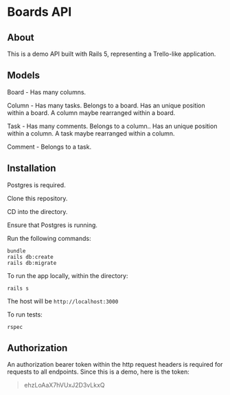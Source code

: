 # Boards API

## About

This is a demo API built with Rails 5, representing a Trello-like application.

## Models

Board - Has many columns.

Column - Has many tasks. Belongs to a board. Has an unique position within a board. A column maybe rearranged within a board.

Task - Has many comments. Belongs to a column.. Has an unique position within a column. A task maybe rearranged within a column.

Comment - Belongs to a task.

## Installation

Postgres is required.

Clone this repository.

CD into the directory.

Ensure that Postgres is running.

Run the following commands:

```
bundle
rails db:create
rails db:migrate
```

To run the app locally, within the directory:

`rails s`

The host will be `http://localhost:3000`

To run tests:

`rspec`

## Authorization

An authorization bearer token within the http request headers is required for requests to all endpoints. Since this is a demo, here is the token:

> ehzLoAaX7hVUxJ2D3vLkxQ